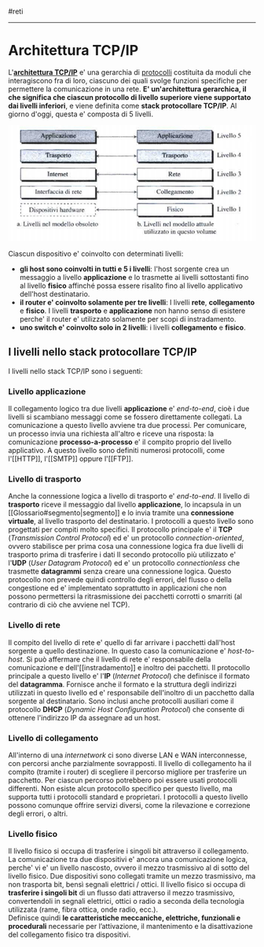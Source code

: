 #reti 
___
# **Architettura TCP/IP**
L'<u><b>architettura TCP/IP</b></u> e' una gerarchia di [protocolli](Glossario.md#protocollo) costituita da moduli che interagiscono fra di loro, ciascuno dei quali svolge funzioni specifiche per permettere la comunicazione in una rete.
**E' un'architettura gerarchica, il che significa che ciascun protocollo di livello superiore viene supportato dai livelli inferiori**, e viene definita come **stack protocollare TCP/IP**.
Al giorno d'oggi, questa e' composta di 5 livelli.

![Architettura TCP/IP](protocollo-tcp-ip.png)

Ciascun dispositivo e' coinvolto con determinati livelli:
- **gli host sono coinvolti in tutti e 5 i livelli**: l'host sorgente crea un messaggio a livello **applicazione** e lo trasmette ai livelli sottostanti fino al livello **fisico** affinché possa essere risalito fino al livello applicativo dell'host destinatario.
- **il router e' coinvolto solamente per tre livelli**: I livelli **rete**, **collegamento** e **fisico**. I livelli **trasporto** e **applicazione** non hanno senso di esistere perche' il router e' utilizzato solamente per scopi di instradamento.
- **uno switch e' coinvolto solo in 2 livelli**: i livelli **collegamento** e **fisico**.
## **I livelli nello stack protocollare TCP/IP**
I livelli nello stack TCP/IP sono i seguenti:
### **Livello applicazione**
Il collegamento logico tra due livelli **applicazione** e' *end-to-end*, cioè i due livelli si scambiano messaggi come se fossero direttamente collegati.
La comunicazione a questo livello avviene tra due processi. Per comunicare, un processo invia una richiesta all'altro e riceve una risposta: la comunicazione **processo-a-processo** e' il compito proprio del livello applicativo.
A questo livello sono definiti numerosi protocolli, come l'[[HTTP]], l'[[SMTP]] oppure l'[[FTP]].
### **Livello di trasporto**
Anche la connessione logica a livello di trasporto e' *end-to-end*. Il livello di **trasporto** riceve il messaggio dal livello **applicazione**, lo incapsula in un [[Glossario#segmento|segmento]] e lo invia tramite una **connessione virtuale**, al livello trasporto del destinatario. 
I protocolli a questo livello sono progettati per compiti molto specifici. Il protocollo principale e' il **TCP** (*Transmission Control Protocol*) ed e' un protocollo *connection-oriented*, ovvero stabilisce per prima cosa una connessione logica fra due livelli di trasporto prima di trasferire i dati
Il secondo protocollo più utilizzato e' l'**UDP** (*User Datagram Protocol*) ed e' un protocollo *connectionless* che trasmette **datagrammi** senza creare una connessione logica. Questo protocollo non prevede quindi controllo degli errori, del flusso o della congestione ed e' implementato soprattutto in applicazioni che non possono permettersi la ritrasmissione dei pacchetti corrotti o smarriti (al contrario di ciò che avviene nel TCP).
### **Livello di rete**
Il compito del livello di rete e' quello di far arrivare i pacchetti dall'host sorgente a quello destinazione. In questo caso la comunicazione e' *host-to-host*.
Si può affermare che il livello di rete e' responsabile della comunicazione e dell'[[instradamento]] e inoltro dei pacchetti.
Il protocollo principale a questo livello e' l'**IP** (*Internet Protocol*) che definisce il formato del **datagramma**. Fornisce anche il formato e la struttura degli indirizzi utilizzati in questo livello ed e' responsabile dell'inoltro di un pacchetto dalla sorgente al destinatario.
Sono inclusi anche protocolli ausiliari come il protocollo **DHCP** (*Dynamic Host Configuration Protocol*) che consente di ottenere l'indirizzo IP da assegnare ad un host.
### **Livello di collegamento**
All'interno di una *internetwork* ci sono diverse LAN e WAN interconnesse, con percorsi anche parzialmente sovrapposti.
Il livello di collegamento ha il compito (tramite i router) di scegliere il percorso migliore per trasferire un pacchetto. Per ciascun percorso potrebbero poi essere usati protocolli differenti.
Non esiste alcun protocollo specifico per questo livello, ma supporta tutti i protocolli standard e proprietari. I protocolli a questo livello possono comunque offrire servizi diversi, come la rilevazione e correzione degli errori, o altri.
### **Livello fisico**
Il livello fisico si occupa di trasferire i singoli bit attraverso il collegamento. La comunicazione tra due dispositivi e' ancora una comunicazione logica, perche' vi e' un livello nascosto, ovvero il mezzo trasmissivo al di sotto del livello fisico. Due dispositivi sono collegati tramite un mezzo trasmissivo, ma non trasporta bit, bensì segnali elettrici / ottici.
Il livello fisico si occupa di **trasferire i singoli bit** di un flusso dati attraverso il mezzo trasmissivo, convertendoli in segnali elettrici, ottici o radio a seconda della tecnologia utilizzata (rame, fibra ottica, onde radio, ecc.).  
Definisce quindi **le caratteristiche meccaniche, elettriche, funzionali e procedurali** necessarie per l’attivazione, il mantenimento e la disattivazione del collegamento fisico tra dispositivi.